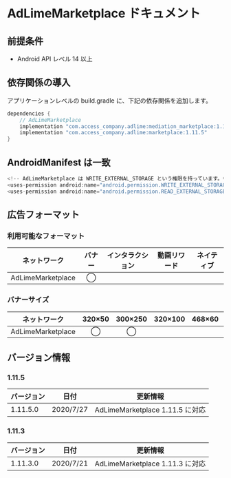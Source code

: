 # AdLimeMarketplace ドキュメント

## 前提条件
- Android API レベル 14 以上

## 依存関係の導入
アプリケーションレベルの build.gradle に、下記の依存関係を追加します。

```java
dependencies {
    // AdLimeMarketplace
    implementation "com.access_company.adlime:mediation_marketplace:1.11.5.0"
    implementation "com.access_company.adlime:marketplace:1.11.5"
}
```

## AndroidManifest は一致
```java
<!-- AdLimeMarketplace は WRITE_EXTERNAL_STORAGE という権限を持っています。もし削除したい場合に、下記のコードを使ってください -->
<uses-permission android:name="android.permission.WRITE_EXTERNAL_STORAGE" tools:node="remove" />
<uses-permission android:name="android.permission.READ_EXTERNAL_STORAGE" tools:node="remove" />
```

## 広告フォーマット

### 利用可能なフォーマット
|ネットワーク |バナー |インタラクション |動画リワード |ネイティブ |
|:---------:|:----:|:------------:|:---------:|:--------:|
| AdLimeMarketplace | ◯ |         |           |          |

### バナーサイズ
|ネットワーク | 320×50 | 300×250 | 320×100 | 468×60 | 728×90 |
|:---------:|:------:|:-------:|:-------:|:------:|:------:|
| AdLimeMarketplace | ◯ | ◯    |         |        |        |

## バージョン情報
### 1.11.5
| バージョン   | 日付       | 更新情報                          |
|------------|------------|---------------------------------|
| 1.11.5.0   | 2020/7/27  | AdLimeMarketplace 1.11.5 に対応|

### 1.11.3
| バージョン   | 日付       | 更新情報                          |
|------------|------------|---------------------------------|
| 1.11.3.0   | 2020/7/21  | AdLimeMarketplace 1.11.3 に対応|